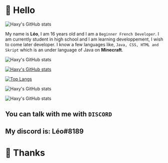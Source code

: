 # 👋 Hello 



![Haxy's GitHub stats](https://image.noelshack.com/fichiers/2022/19/6/1652543114-infoprof.png)

My name is **Léo**, I am 16 years old and I am a ``Beginner French Developer``.
I am currently student in high school and I am learning developpement, I wish to come later developer.
I know a few languages like, ``Java, CSS, HTML and Skript`` which is an under language of Java on **Minecraft**.



![Haxy's GitHub stats](https://image.noelshack.com/fichiers/2022/19/6/1652543113-stats.png)

[![Haxy's GitHub stats](https://github-readme-stats.vercel.app/api?username=Haxy972&show_icons=true&theme=dracula)](https://github.com/Haxy972/github-readme-stats)

[![Top Langs](https://github-readme-stats.vercel.app/api/top-langs/?username=Haxy972&layout=compact&show_icons=true&theme=radical)](https://github.com/Haxy972/github-readme-stats)

![Haxy's GitHub stats](https://image.noelshack.com/fichiers/2022/19/6/1652543112-contact.png)

![Haxy's GitHub stats](https://image.noelshack.com/fichiers/2022/19/6/1652543491-discord.png)

## You can talk with me with ``DISCORD``
## My discord is: **Léo#8189**


# 🌴 Thanks  
